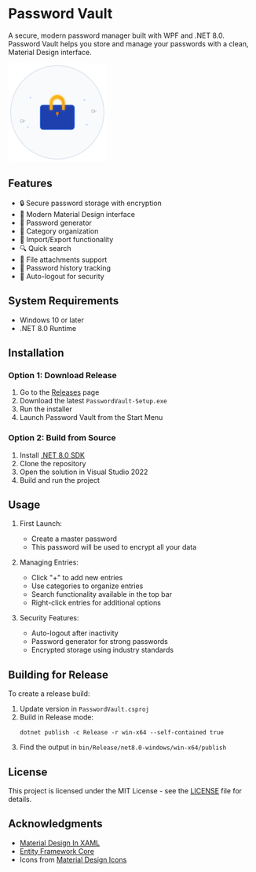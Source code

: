# Password Vault

A secure, modern password manager built with WPF and .NET 8.0. Password Vault helps you store and manage your passwords with a clean, Material Design interface.

![Password Vault Screenshot](asset/logo.png)

## Features

- 🔒 Secure password storage with encryption
- 🎨 Modern Material Design interface
- 📱 Password generator
- 📂 Category organization
- 💾 Import/Export functionality
- 🔍 Quick search
- 📎 File attachments support
- 📝 Password history tracking
- 🔐 Auto-logout for security

## System Requirements

- Windows 10 or later
- .NET 8.0 Runtime

## Installation

### Option 1: Download Release
1. Go to the [Releases](../../releases) page
2. Download the latest `PasswordVault-Setup.exe`
3. Run the installer
4. Launch Password Vault from the Start Menu

### Option 2: Build from Source
1. Install [.NET 8.0 SDK](https://dotnet.microsoft.com/download/dotnet/8.0)
2. Clone the repository
3. Open the solution in Visual Studio 2022
4. Build and run the project

## Usage

1. First Launch:
   - Create a master password
   - This password will be used to encrypt all your data

2. Managing Entries:
   - Click "+" to add new entries
   - Use categories to organize entries
   - Search functionality available in the top bar
   - Right-click entries for additional options

3. Security Features:
   - Auto-logout after inactivity
   - Password generator for strong passwords
   - Encrypted storage using industry standards

## Building for Release

To create a release build:

1. Update version in `PasswordVault.csproj`
2. Build in Release mode:
   ```
   dotnet publish -c Release -r win-x64 --self-contained true
   ```
3. Find the output in `bin/Release/net8.0-windows/win-x64/publish`

## License

This project is licensed under the MIT License - see the [LICENSE](LICENSE) file for details.

## Acknowledgments

- [Material Design In XAML](https://github.com/MaterialDesignInXAML/MaterialDesignInXamlToolkit)
- [Entity Framework Core](https://github.com/dotnet/efcore)
- Icons from [Material Design Icons](https://materialdesignicons.com/) 